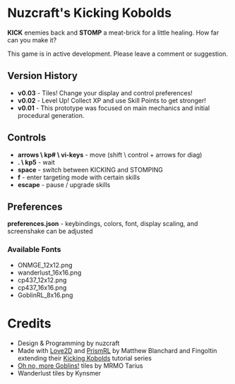 # Nuzcraft's Kicking Kobolds

**KICK** enemies back and **STOMP** a meat-brick for a little healing. How far can you make it? 

This game is in active development. Please leave a comment or suggestion.

## Version History

- **v0.03** - Tiles! Change your display and control preferences!
- **v0.02** - Level Up! Collect XP and use Skill Points to get stronger!
- **v0.01** - This prototype was focused on main mechanics and initial procedural generation.

## Controls

- **arrows \ kp# \ vi-keys** - move (shift \ control + arrows for diag)
- **. \ kp5** - wait 
- **space** - switch between KICKING and STOMPING
- **f** - enter targeting mode with certain skills
- **escape** - pause / upgrade skills

## Preferences

**preferences.json** - keybindings, colors, font, display scaling, and screenshake can be adjusted

### Available Fonts

- ONMGE_12x12.png
- wanderlust_16x16.png
- cp437_12x12.png
- cp437_16x16.png
- GoblinRL_8x16.png

# Credits

- Design & Programming by nuzcraft
- Made with [Love2D](https://love2d.org/) and [PrismRL](https://prismrl.github.io/prism/index.html) by Matthew Blanchard and Fingoltin extending their [Kicking Kobolds](https://prismrl.github.io/prism/making-a-roguelike/part1.html) tutorial series
- [Oh no, more Goblins!](https://mrmotarius.itch.io/moregoblins) tiles by MRMO Tarius
- Wanderlust tiles by Kynsmer

